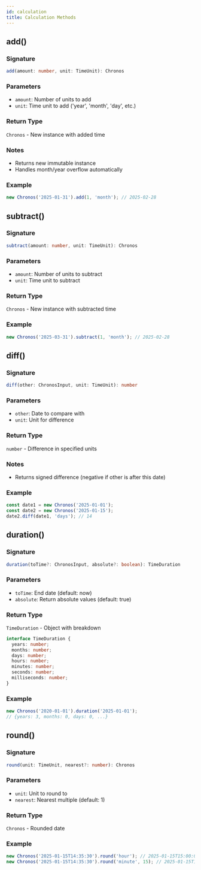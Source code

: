 ```yaml
---
id: calculation
title: Calculation Methods
---
```


<!-- markdownlint-disable-file MD024 -->
## add()

### Signature

```typescript
add(amount: number, unit: TimeUnit): Chronos
```

### Parameters

- `amount`: Number of units to add
- `unit`: Time unit to add ('year', 'month', 'day', etc.)

### Return Type

`Chronos` - New instance with added time

### Notes

- Returns new immutable instance
- Handles month/year overflow automatically

### Example

```javascript
new Chronos('2025-01-31').add(1, 'month'); // 2025-02-28
```

## subtract()

### Signature

```typescript
subtract(amount: number, unit: TimeUnit): Chronos
```

### Parameters

- `amount`: Number of units to subtract
- `unit`: Time unit to subtract

### Return Type

`Chronos` - New instance with subtracted time

### Example

```javascript
new Chronos('2025-03-31').subtract(1, 'month'); // 2025-02-28
```

## diff()

### Signature

```typescript
diff(other: ChronosInput, unit: TimeUnit): number
```

### Parameters

- `other`: Date to compare with
- `unit`: Unit for difference

### Return Type

`number` - Difference in specified units

### Notes

- Returns signed difference (negative if other is after this date)

### Example

```javascript
const date1 = new Chronos('2025-01-01');
const date2 = new Chronos('2025-01-15');
date2.diff(date1, 'days'); // 14
```

## duration()

### Signature

```typescript
duration(toTime?: ChronosInput, absolute?: boolean): TimeDuration
```

### Parameters

- `toTime`: End date (default: now)
- `absolute`: Return absolute values (default: true)

### Return Type

`TimeDuration` - Object with breakdown

```typescript
interface TimeDuration {
  years: number;
  months: number;
  days: number;
  hours: number;
  minutes: number;
  seconds: number;
  milliseconds: number;
}
```

### Example

```javascript
new Chronos('2020-01-01').duration('2025-01-01');
// {years: 3, months: 0, days: 0, ...}
```

## round()

### Signature

```typescript
round(unit: TimeUnit, nearest?: number): Chronos
```

### Parameters

- `unit`: Unit to round to
- `nearest`: Nearest multiple (default: 1)

### Return Type

`Chronos` - Rounded date

### Example

```javascript
new Chronos('2025-01-15T14:35:30').round('hour'); // 2025-01-15T15:00:00
new Chronos('2025-01-15T14:35:30').round('minute', 15); // 2025-01-15T14:30:00
```

